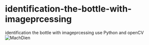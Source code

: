 # identification-the-bottle-with-imageprcessing
identification the bottle with imageprcessing use Python and openCV
![MachDien](https://drive.google.com/drive/u/0/folders/1Be9Jqs_0iKHyCk01Yjz9-3Y02bGRG1vX)
